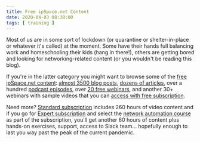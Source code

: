 ```yaml
---
title: Free ipSpace.net Content
date: 2020-04-03 08:38:00
tags: [ training ]
---
```

Most of us are in some sort of lockdown (or quarantine or shelter-in-place or whatever it's called) at the moment. Some have their hands full balancing work and homeschooling their kids (hang in there!), others are getting bored and looking for networking-related content (or you wouldn't be reading this blog).

If you're in the latter category you might want to browse some of the [free ipSpace.net content](https://www.ipspace.net/Free):   [almost 3500 blog posts](https://blog.ipspace.net/), [dozens of articles](https://www.ipspace.net/Articles), over a hundred [podcast episodes](https://www.ipspace.net/Podcast/Software_Gone_Wild/), over [20 free webinars](https://www.ipspace.net/Subscription/Free), and another 30+ webinars with sample videos that you can [access with free subscription](https://www.ipspace.net/Subscription/Free).

Need more? [Standard subscription](https://www.ipspace.net/Subscription/) includes 260 hours of video content and if you go for [Expert subscription](https://www.ipspace.net/Subscription/Individual) and select the [network automation course](https://www.ipspace.net/Building_Network_Automation_Solutions) as part of the subscription, you'll get another 60 hours of content plus hands-on exercises, support, access to Slack team... hopefully enough to last you way past the peak of the current pandemic.